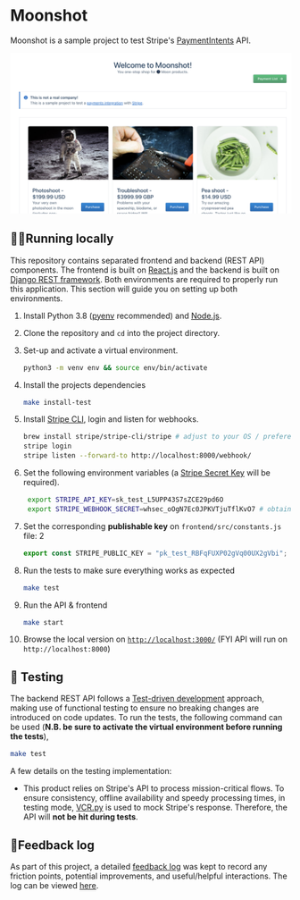 # Moonshot

Moonshot is a sample project to test Stripe's [PaymentIntents](https://stripe.com/docs/api/payment_intents) API.

<img src="feedback-log/images/moonshot-home.jpg?raw=true" width="600" />

## 👨‍💻Running locally

This repository contains separated frontend and backend (REST API) components. The frontend is built on [React.js](https://github.com/facebook/react/) and the backend is built on [Django REST framework](https://github.com/encode/django-rest-framework). Both environments are required to properly run this application. This section will guide you on setting up both environments.

1. Install Python 3.8 ([pyenv](https://github.com/pyenv/pyenv) recommended) and [Node.js](https://nodejs.org/en/download/).
1. Clone the repository and `cd` into the project directory.
1. Set-up and activate a virtual environment.
   ```bash
   python3 -m venv env && source env/bin/activate
   ```
1. Install the projects dependencies
   ```bash
   make install-test
   ```
1. Install [Stripe CLI](https://stripe.com/docs/payments/handling-payment-events#install-cli), login and listen for webhooks.
   ```bash
   brew install stripe/stripe-cli/stripe # adjust to your OS / preferences
   stripe login
   stripe listen --forward-to http://localhost:8000/webhook/
   ```
1. Set the following environment variables (a [Stripe Secret Key](https://stripe.com/docs/keys) will be required).

   ```bash
    export STRIPE_API_KEY=sk_test_L5UPP43S7sZCE29pd6O
    export STRIPE_WEBHOOK_SECRET=whsec_oOgN7Ec0JPKVTjuTflKvO7 # obtained from Stripe CLI (previous step; last command)
   ```

1. Set the corresponding **publishable key** on `frontend/src/constants.js` file: 2
   ```js
   export const STRIPE_PUBLIC_KEY = "pk_test_RBFqFUXP02gVq00UX2gVbi";
   ```
1. Run the tests to make sure everything works as expected
   ```bash
   make test
   ```
1. Run the API & frontend
   ```bash
   make start
   ```
1. Browse the local version on [`http://localhost:3000/`](http://localhost:3000/) (FYI API will run on `http://localhost:8000`)

## 🧪 Testing

The backend REST API follows a [Test-driven development](https://en.wikipedia.org/wiki/Test-driven_development) approach, making use of functional testing to ensure no breaking changes are introduced on code updates. To run the tests, the following command can be used (**N.B. be sure to activate the virtual environment before running the tests**),

```bash
make test
```

A few details on the testing implementation:

- This product relies on Stripe's API to process mission-critical flows. To ensure consistency, offline availability and speedy processing times, in testing mode, [VCR.py](https://github.com/kevin1024/vcrpy) is used to mock Stripe's response. Therefore, the API will **not be hit during tests**.

## 📑Feedback log

As part of this project, a detailed [feedback log](/feedback-log/README.md) was kept to record any friction points, potential improvements, and useful/helpful interactions. The log can be viewed [here](/feedback-log/README.md).
